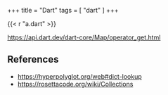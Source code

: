 +++
title = "Dart"
tags = [ "dart" ]
+++

{{< r "a.dart" >}}

<https://api.dart.dev/dart-core/Map/operator_get.html>

## References

- <https://hyperpolyglot.org/web#dict-lookup>
- <https://rosettacode.org/wiki/Collections>
